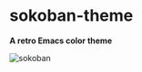 # sokoban-theme
**A retro Emacs color theme**

![sokoban](https://github.com/paylhorse/sokoban-theme/assets/74363924/fabc9677-c13e-4574-b8dc-e5868df127b5)
